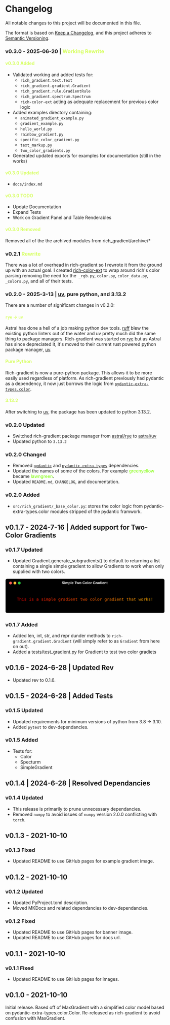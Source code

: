 # Changelog

All notable changes to this project will be documented in this file.

The format is based on [Keep a Changelog](https://keepachangelog.com/en/1.0.0/),
and this project adheres to [Semantic Versioning](https://semver.org/spec/v2.0.0.html).

<!--## [Unreleased]-->


### v0.3.0 - 2025-06-20 | <span style="color: rgb(215, 255, 100)"> Working Rewrite</span>

#### <span style="color: rgb(215, 255, 100)">v0.3.0 Added</span>

- Validated working and added tests for:
  - `rich_gradient.text.Text`
  - `rich_gradient.gradient.Gradient`
  - `rich_gradient.rule.GradientRule`
  - `rich_gradient.spectrum.Spectrum`
  - `rich-color-ext` acting as adequate replacement for previous color logic
- Added examples directory containing:
  - `animated_gradient_example.py`
  - `gradient_example.py`
  - `hello_world.py`
  - `rainbow_gradient.py`
  - `specific_color_gradient.py`
  - `text_markup.py`
  - `two_color_gradients.py`
- Generated updated exports for examples for documentation (still in the works)

#### <span style="color: rgb(215, 255, 100)">v0.3.0 Updated</span>

- `docs/index.md`

#### <span style="color: rgb(215, 255, 100)">v0.3.0 TODO</span>

- Update Documentation
- Expand Tests
- Work on Gradient Panel and Table Renderables

#### <span style="color: rgb(215, 255, 100)">v0.3.0 Removed</span>

Removed all of the the archived modules from rich_gradient/archive/*

### v0.2.1 <span style="color: rgb(215, 255, 100)">Rewrite</span>

There was a lot of overhead in rich-gradient so I rewrote it from the ground up with an actual goal. I created [rich-color-ext](https://github.com/maxludden/rich-color-ext) to wrap around rich's color parsing removing the need for the` _rgb.py`, `color.py`, `color_data.py`, `_colors.py`, and all of their tests.

### v0.2.0 - 2025-3-13 | <span style="color:rgb(215, 255, 100)">[uv](https://github.com/astral-sh/uv)</span>, pure python, and 3.13.2

There are a number of significant changes in v0.2.0:

#### <span style="color: rgb(215, 255, 100)">`rye` → `uv`</span>

Astral has done a hell of a job making python dev tools. [ruff](https://github.com/astral-sh/ruff) blew the existing python linters out of the water and uv pretty much did the same thing to package managers. Rich-gradient was started on [rye](https://github.com/astral-sh/rye) but as Astral has since depreciated it, it's moved to their current rust powered python package manager, [uv](https://github.com/astral-sh/uv).

#### <span style="color: rgb(215, 255, 100)">Pure Python</span>

Rich-gradient is now a pure-python package. This allows it to be more easily used regardless of platform. As rich-gradient previously had pydantic as a dependency, it now just borrows the logic from [`pydantic-extra-types.color`](https://github.com/pydantic/pydantic-extra-types/blob/889319b7825331c18cedd16b80a09c2).

#### <span style="color: rgb(215, 255, 100)">3.13.2</span>

After switching to [uv](https://github.com/astral-sh/uv), the package has been updated to python 3.13.2.

### v0.2.0 Updated

- Switched rich-gradient package manager from [astral/rye](https://github.com/astral-sh/rye) to [astral/uv](https://github.com/astral-sh/uv)
- Updated python to `3.13.2`

### v0.2.0 Changed

- Removed [`pydantic`](https://github.com/pydantic/pydantic) and [`pydantic-extra-types`](https://github.com/pydantic/pydantic-extra-types) dependencies.
- Updated the names of some of the colors. For example <span style="color: #7CFF00">greenyellow</span> became <span style="color: #7CFF00">lawngreen</span>.
- Updated `README.md`, `CHANGELOG`, and documentation.

### v0.2.0 Added

- `src/rich_gradient/_base_color.py`: stores the color logic from pydantic-extra-types.color modules stripped of the pydantic framwork.

## v0.1.7 - 2024-7-16 | Added support for Two-Color Gradients

### v0.1.7 Updated

- Updated Gradient.generate_subgradients() to default to returning a list containing a single simple gradient to allow
Gradients to work when only supplied with two colors.

![Two Color Gradient](https://raw.githubusercontent.com/maxludden/rich-gradient/3b6e2cb013eda3bcba9dbcdd14c65179d28532da/docs/img/simple_gradient_example.svg)

### v0.1.7 Added

- Added len, int, str, and repr dunder methods to `rich-gradient.gradient.Gradient` (will simply refer to as `Gradient` from here on out).
- Added a tests/test_gradient.py for Gradient to test two color gradiets

## v0.1.6 - 2024-6-28 | Updated Rev

- Updated rev to 0.1.6.

## v0.1.5 - 2024-6-28 | Added Tests

### v0.1.5 Updated

- Updated requirements for minimum versions of python from 3.8 -> 3.10.
- Added `pytest` to dev-dependancies.

### v0.1.5 Added

- Tests for:
  - Color
  - Specturm
  - SimpleGradient

## v0.1.4 | 2024-6-28 | Resolved Dependancies

### v0.1.4 Updated

- This release is primarily to prune unnecessary dependancies.
- Removed `numpy` to avoid issues of `numpy` version 2.0.0 conflicting with `torch`.

## v0.1.3 - 2021-10-10

### v0.1.3 Fixed

- Updated README to use GitHub pages for example gradient image.

## v0.1.2 - 2021-10-10

### v0.1.2 Updated

- Updated PyProject.toml description.
- Moved MKDocs and related dependancies to dev-dependancies.

### v0.1.2 Fixed

- Updated README to use GitHub pages for banner image.
- Updated README to use GitHub pages for docs url.

## v0.1.1 - 2021-10-10

### v0.1.1 Fixed

- Updated README to use GitHub pages for images.

## v0.1.0 - 2021-10-10

Initial release. Based off of MaxGradient with a simplified color model based on pydantic-extra-types.color.Color. Re-released as rich-gradient to avoid confusion with MaxGradient.
